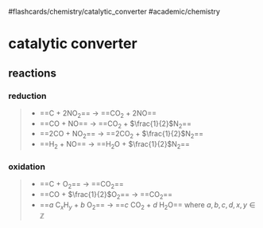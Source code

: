 #flashcards/chemistry/catalytic_converter #academic/chemistry

# catalytic converter

## reactions

### reduction
> - ==C + 2NO<sub>2</sub>== → ==CO<sub>2</sub> + 2NO==
> - ==CO + NO== → ==CO<sub>2</sub> + $\frac{1}{2}$N<sub>2</sub>==
> - ==2CO + NO<sub>2</sub>== → ==2CO<sub>2</sub> + $\frac{1}{2}$N<sub>2</sub>==
> - ==H<sub>2</sub> + NO== → ==H<sub>2</sub>O + $\frac{1}{2}$N<sub>2</sub>==

### oxidation
> - ==C + O<sub>2</sub>== → ==CO<sub>2</sub>==
> - ==CO + $\frac{1}{2}$O<sub>2</sub>== → ==CO<sub>2</sub>==
> - ==$a\ \text{C}_x\text{H}_y\ +\ b\ \text{O}_2$== → ==$c\ \text{CO}_2\ +\ d\ \text{H}_2\text{O}$== where $a,b,c,d,x,y\in\mathbb{Z}$
